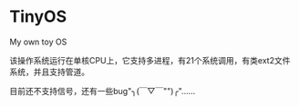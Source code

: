 TinyOS
======

My own toy OS

该操作系统运行在单核CPU上，它支持多进程，有21个系统调用，有类ext2文件系统，并且支持管道。

目前还不支持信号，还有一些bug"╮(￣▽￣"")╭"......

